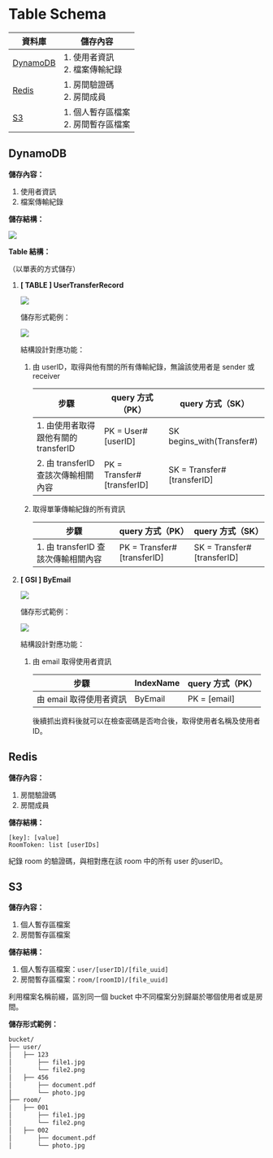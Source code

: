 # Table Schema

| 資料庫                | 儲存內容                               |
| --------------------- | -------------------------------------- |
| [DynamoDB](#dynamodb) | 1. 使用者資訊<br>2. 檔案傳輸紀錄       |
| [Redis](#redis)       | 1. 房間驗證碼<br>2. 房間成員           |
| [S3](#s3)             | 1. 個人暫存區檔案<br>2. 房間暫存區檔案 |

## DynamoDB

**儲存內容：**

1. 使用者資訊
2. 檔案傳輸紀錄

**儲存結構：**

<img src="../assets/table_schema/dynamodb.drawio.png">

**Table 結構：**

（以單表的方式儲存）

1.  **[ TABLE ] UserTransferRecord**

    <img src="../assets/table_schema/dynamodb_main.png">

    儲存形式範例：

    <img src="../assets/table_schema/dynamodb_main_ex.png">

    結構設計對應功能：

    1. 由 userID，取得與他有關的所有傳輸紀錄，無論該使用者是 sender 或 receiver

        | 步驟                                 | query 方式（PK）           | query 方式（SK）           |
        | ------------------------------------ | -------------------------- | -------------------------- |
        | 1. 由使用者取得跟他有關的 transferID | PK = User#[userID]         | SK begins_with(Transfer#)  |
        | 2. 由 transferID 查該次傳輸相關內容  | PK = Transfer#[transferID] | SK = Transfer#[transferID] |

    2. 取得單筆傳輸紀錄的所有資訊

        | 步驟                                | query 方式（PK）           | query 方式（SK）           |
        | ----------------------------------- | -------------------------- | -------------------------- |
        | 1. 由 transferID 查該次傳輸相關內容 | PK = Transfer#[transferID] | SK = Transfer#[transferID] |

2.  **[ GSI ] ByEmail**

    <img src="../assets/table_schema/dynamodb_gsi_byemail.png">

    儲存形式範例：

    <img src="../assets/table_schema/dynamodb_gsi_byemail_ex.png">

    結構設計對應功能：

    1. 由 email 取得使用者資訊

        | 步驟                    | IndexName | query 方式（PK） |
        | ----------------------- | --------- | ---------------- |
        | 由 email 取得使用者資訊 | ByEmail   | PK = [email]     |

        後續抓出資料後就可以在檢查密碼是否吻合後，取得使用者名稱及使用者 ID。

## Redis

**儲存內容：**

1. 房間驗證碼
2. 房間成員

**儲存結構：**

```
[key]: [value]
RoomToken: list [userIDs]
```

紀錄 room 的驗證碼，與相對應在該 room 中的所有 user 的userID。

## S3

**儲存內容：**

1. 個人暫存區檔案
2. 房間暫存區檔案

**儲存結構：**

1. 個人暫存區檔案：`user/[userID]/[file_uuid]`
2. 房間暫存區檔案：`room/[roomID]/[file_uuid]`

利用檔案名稱前綴，區別同一個 bucket 中不同檔案分別歸屬於哪個使用者或是房間。

**儲存形式範例：**

```bash
bucket/
├── user/
│   ├── 123
│       ├── file1.jpg
│       └── file2.png
│   ├── 456
│       ├── document.pdf
│       └── photo.jpg
├── room/
│   ├── 001
│       ├── file1.jpg
│       └── file2.png
│   ├── 002
│       ├── document.pdf
│       └── photo.jpg
```
